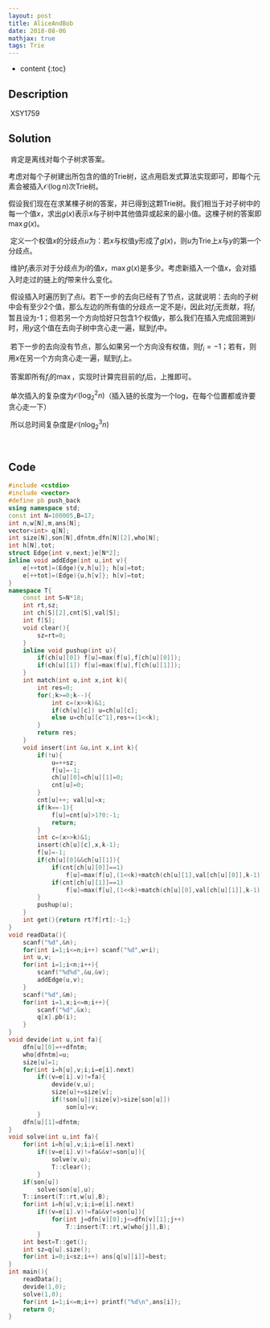 ```yaml
---
layout: post
title: AliceAndBob
date: 2018-08-06
mathjax: true
tags: Trie
---
```

* content
{:toc}
## Description

​	XSY1759



## Solution

​	肯定是离线对每个子树求答案。

​	考虑对每个子树建出所包含的值的Trie树，这点用启发式算法实现即可，即每个元素会被插入$\mathcal O(\log n)$次Trie树。

​	假设我们现在在求某棵子树的答案，并已得到这颗Trie树。我们相当于对子树中的每一个值$x$，求出$g(x)$表示$x$与子树中其他值异或起来的最小值。这棵子树的答案即$\max g(x)$。

​	定义一个权值$x$的分歧点$u$为：若$x$与权值$y$形成了$g(x)$，则$u$为Trie上$x$与$y$的第一个分歧点。

​	维护$f_i$表示对于分歧点为$i$的值$x$，$\max g(x)$是多少。考虑新插入一个值$x$，会对插入时走过的链上的$f$带来什么变化。

​	假设插入时遍历到了点$i$。若下一步的去向已经有了节点，这就说明：去向的子树中会有至少2个值，那么左边的所有值的分歧点一定不是$i$，因此对$f_i$无贡献，将$f_i$暂且设为-1；但若另一个方向恰好只包含1个权值$y$，那么我们在插入完成回溯到$i$时，用$y$这个值在去向子树中贪心走一遍，赋到$f_i$中。

​	若下一步的去向没有节点，那么如果另一个方向没有权值，则$f_i=-1$；若有，则用$x$在另一个方向贪心走一遍，赋到$f_i$上。

​	答案即所有$f_i$的$\max$，实现时计算完目前的$f_i$后，上推即可。

​	单次插入的复杂度为$\mathcal O(\log_2^2 n)$（插入链的长度为一个log，在每个位置都或许要贪心走一下）

​	所以总时间复杂度是$\mathcal O(n \log_2^3 n)$

​	

## Code	

```c++
#include <cstdio>
#include <vector>
#define pb push_back
using namespace std;
const int N=100005,B=17;
int n,w[N],m,ans[N];
vector<int> q[N];
int size[N],son[N],dfntm,dfn[N][2],who[N];
int h[N],tot;
struct Edge{int v,next;}e[N*2];
inline void addEdge(int u,int v){
	e[++tot]=(Edge){v,h[u]}; h[u]=tot;
	e[++tot]=(Edge){u,h[v]}; h[v]=tot;
}
namespace T{
	const int S=N*18;
	int rt,sz;
	int ch[S][2],cnt[S],val[S];
	int f[S];
	void clear(){
		sz=rt=0;
	}
	inline void pushup(int u){
		if(ch[u][0]) f[u]=max(f[u],f[ch[u][0]]);
		if(ch[u][1]) f[u]=max(f[u],f[ch[u][1]]);
	}
	int match(int u,int x,int k){
		int res=0;
		for(;k>=0;k--){
			int c=(x>>k)&1;
			if(ch[u][c]) u=ch[u][c];
			else u=ch[u][c^1],res+=(1<<k);
		}
		return res;
	}
	void insert(int &u,int x,int k){
		if(!u){
			u=++sz;
			f[u]=-1;
			ch[u][0]=ch[u][1]=0;
			cnt[u]=0;
		}
		cnt[u]++; val[u]=x;
		if(k==-1){
			f[u]=cnt[u]>1?0:-1;	
			return;
		}
		int c=(x>>k)&1;
		insert(ch[u][c],x,k-1);	
		f[u]=-1;
		if(ch[u][0]&&ch[u][1]){	
			if(cnt[ch[u][0]]==1)
				f[u]=max(f[u],(1<<k)+match(ch[u][1],val[ch[u][0]],k-1));
			if(cnt[ch[u][1]]==1)
				f[u]=max(f[u],(1<<k)+match(ch[u][0],val[ch[u][1]],k-1));
		}
		pushup(u);
	}
	int get(){return rt?f[rt]:-1;}
}
void readData(){
	scanf("%d",&n);
	for(int i=1;i<=n;i++) scanf("%d",w+i);
	int u,v;
	for(int i=1;i<n;i++){
		scanf("%d%d",&u,&v);
		addEdge(u,v);
	}
	scanf("%d",&m);
	for(int i=1,x;i<=m;i++){
		scanf("%d",&x);
		q[x].pb(i);
	}
}
void devide(int u,int fa){
	dfn[u][0]=++dfntm;
	who[dfntm]=u;
	size[u]=1;
	for(int i=h[u],v;i;i=e[i].next)
		if((v=e[i].v)!=fa){
			devide(v,u);
			size[u]+=size[v];
			if(!son[u]||size[v]>size[son[u]])
				son[u]=v;
		}
	dfn[u][1]=dfntm;
}
void solve(int u,int fa){
	for(int i=h[u],v;i;i=e[i].next)
		if((v=e[i].v)!=fa&&v!=son[u]){
			solve(v,u);
			T::clear();
		}
	if(son[u])
		solve(son[u],u);
	T::insert(T::rt,w[u],B);
	for(int i=h[u],v;i;i=e[i].next)
		if((v=e[i].v)!=fa&&v!=son[u]){
			for(int j=dfn[v][0];j<=dfn[v][1];j++)
				T::insert(T::rt,w[who[j]],B);
		}
	int best=T::get();
	int sz=q[u].size();
	for(int i=0;i<sz;i++) ans[q[u][i]]=best;
}
int main(){
	readData();
	devide(1,0);
	solve(1,0);		
	for(int i=1;i<=m;i++) printf("%d\n",ans[i]);
	return 0;
}

```

​	

​	